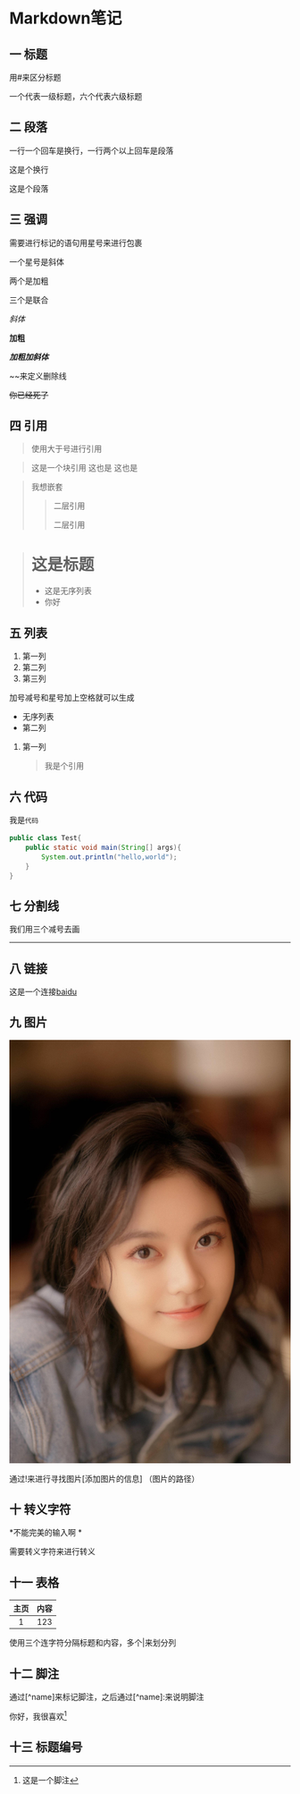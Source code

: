 # Markdown笔记



## 一 标题



用#来区分标题



一个代表一级标题，六个代表六级标题



## 二 段落



一行一个回车是换行，一行两个以上回车是段落

这是个换行



这是个段落



## 三 强调



需要进行标记的语句用星号来进行包裹



一个星号是斜体

两个是加粗

三个是联合



*斜体*

**加粗**

***加粗加斜体***



\~~来定义删除线

~~你已经死了~~



## 四 引用



> 使用大于号进行引用



>这是一个块引用
>这也是
>这也是



> 我想嵌套
>
> > 二层引用
> >
> > 二层引用



># 这是标题
>
>+ 这是无序列表
>+ 你好



## 五 列表



1. 第一列
2. 第二列
3. 第三列



加号减号和星号加上空格就可以生成

+ 无序列表
+ 第二列



1. 第一列

   >我是个引用



## 六 代码



我是`代码`



``` java
public class Test{
	public static void main(String[] args){
		System.out.println("hello,world");
	}
}
```



## 七 分割线



我们用三个减号去画



---



## 八 链接




这是一个连接[baidu](https://www.baidu.com "百度一下，你就知道")



## 九 图片



![zjm](zjm.jpg)



通过!来进行寻找图片[添加图片的信息] （图片的路径）



## 十 转义字符





\*不能完美的输入啊 *



需要转义字符来进行转义



## 十一 表格



| 主页 | 内容 |
| :--: | :--: |
|  1   | 123  |



使用三个连字符分隔标题和内容，多个\|来划分列



## 十二 脚注



通过\[^name]来标记脚注，之后通过\[^name]:来说明脚注



你好，我很喜欢[^1]

[^1]: 这是一个脚注



## 十三 标题编号

#### 

